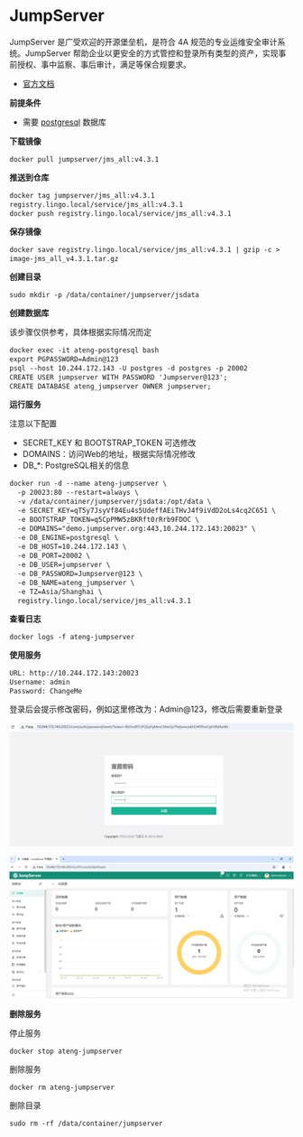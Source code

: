 # JumpServer

JumpServer 是广受欢迎的开源堡垒机，是符合 4A 规范的专业运维安全审计系统。JumpServer 帮助企业以更安全的方式管控和登录所有类型的资产，实现事前授权、事中监察、事后审计，满足等保合规要求。

- [官方文档](https://docs.jumpserver.org/zh/v4/)

**前提条件**

- 需要 [postgresql](/work/docker/service/postgresql/) 数据库

**下载镜像**

```
docker pull jumpserver/jms_all:v4.3.1
```

**推送到仓库**

```
docker tag jumpserver/jms_all:v4.3.1 registry.lingo.local/service/jms_all:v4.3.1
docker push registry.lingo.local/service/jms_all:v4.3.1
```

**保存镜像**

```
docker save registry.lingo.local/service/jms_all:v4.3.1 | gzip -c > image-jms_all_v4.3.1.tar.gz
```

**创建目录**

```
sudo mkdir -p /data/container/jumpserver/jsdata
```

**创建数据库**

该步骤仅供参考，具体根据实际情况而定

```
docker exec -it ateng-postgresql bash
export PGPASSWORD=Admin@123
psql --host 10.244.172.143 -U postgres -d postgres -p 20002
CREATE USER jumpserver WITH PASSWORD 'Jumpserver@123';
CREATE DATABASE ateng_jumpserver OWNER jumpserver;
```

**运行服务**

注意以下配置

- SECRET_KEY 和 BOOTSTRAP_TOKEN 可选修改
- DOMAINS：访问Web的地址，根据实际情况修改
- DB_*: PostgreSQL相关的信息

```
docker run -d --name ateng-jumpserver \
  -p 20023:80 --restart=always \
  -v /data/container/jumpserver/jsdata:/opt/data \
  -e SECRET_KEY=qT5y7JsyVf84Eu4s5UdeffAEiTHvJ4f9iVdD2oLs4cq2C651 \
  -e BOOTSTRAP_TOKEN=q5CpPMW5zBKRft0rRrb9FDOC \
  -e DOMAINS="demo.jumpserver.org:443,10.244.172.143:20023" \
  -e DB_ENGINE=postgresql \
  -e DB_HOST=10.244.172.143 \
  -e DB_PORT=20002 \
  -e DB_USER=jumpserver \
  -e DB_PASSWORD=Jumpserver@123 \
  -e DB_NAME=ateng_jumpserver \
  -e TZ=Asia/Shanghai \
  registry.lingo.local/service/jms_all:v4.3.1
```

**查看日志**

```
docker logs -f ateng-jumpserver
```

**使用服务**

```
URL: http://10.244.172.143:20023
Username: admin
Password: ChangeMe
```

登录后会提示修改密码，例如这里修改为：Admin@123，修改后需要重新登录

![image-20241217142605502](./assets/image-20241217142605502.png)

![image-20241217142719334](./assets/image-20241217142719334.png)

**删除服务**

停止服务

```
docker stop ateng-jumpserver
```

删除服务

```
docker rm ateng-jumpserver
```

删除目录

```
sudo rm -rf /data/container/jumpserver
```

